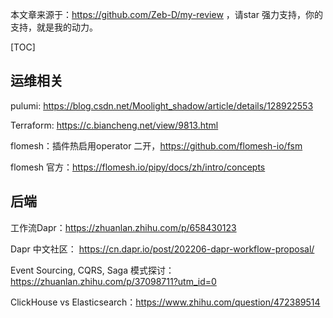 本文章来源于：<https://github.com/Zeb-D/my-review> ，请star 强力支持，你的支持，就是我的动力。

[TOC]

## 运维相关

pulumi: https://blog.csdn.net/Moolight_shadow/article/details/128922553

Terraform: https://c.biancheng.net/view/9813.html

flomesh：插件热启用operator 二开，https://github.com/flomesh-io/fsm

flomesh 官方：https://flomesh.io/pipy/docs/zh/intro/concepts





## 后端

工作流Dapr：https://zhuanlan.zhihu.com/p/658430123

Dapr 中文社区： https://cn.dapr.io/post/202206-dapr-workflow-proposal/

Event Sourcing, CQRS, Saga 模式探讨：https://zhuanlan.zhihu.com/p/37098711?utm_id=0

ClickHouse vs Elasticsearch：https://www.zhihu.com/question/472389514



